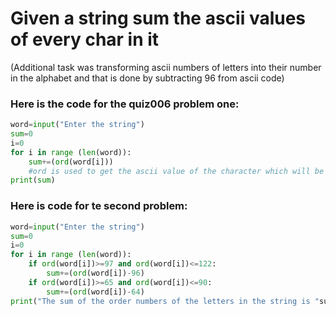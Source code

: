 # Given a string sum the ascii values of every char in it 
(Additional task was transforming ascii numbers of letters into their number in the alphabet and that is done by subtracting 96 from ascii code)
### Here is the code for the quiz006 problem one:
```.py
word=input("Enter the string")
sum=0
i=0
for i in range (len(word)):
    sum+=(ord(word[i]))
    #ord is used to get the ascii value of the character which will be useful later on
print(sum)
```
### Here is code for te second problem:
```.py
word=input("Enter the string")
sum=0
i=0
for i in range (len(word)):
    if ord(word[i])>=97 and ord(word[i])<=122:
        sum+=(ord(word[i])-96)
    if ord(word[i])>=65 and ord(word[i])<=90:
        sum+=(ord(word[i])-64)
print("The sum of the order numbers of the letters in the string is "sum)

```
